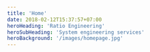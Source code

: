 ```yaml
---
title: 'Home'
date: 2018-02-12T15:37:57+07:00
heroHeading: 'Ratio Engineering'
heroSubHeading: 'System engineering services'
heroBackground: '/images/homepage.jpg'
---
```

